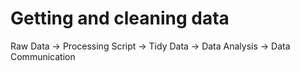 Getting and cleaning data
====================

Raw Data -> Processing Script -> Tidy Data -> Data Analysis -> Data Communication


